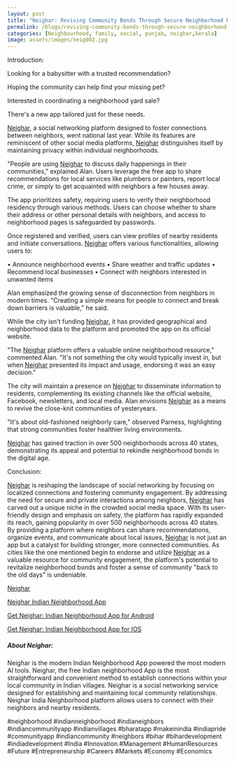 ```yaml
---
layout: post
title: "Neighar: Reviving Community Bonds Through Secure Neighborhood Networking"
permalink: /blogs/reviving-community-bonds-through-secure-neighborhood-networking
categories: [Neighbourhood, family, social, punjab, neighar,kerala]
image: assets/images/neig002.jpg
---
```



Introduction:

Looking for a babysitter with a trusted recommendation?

Hoping the community can help find your missing pet?

Interested in coordinating a neighborhood yard sale?

There's a new app tailored just for these needs.

[Neighar](https://neighar.com/download), a social networking platform designed to foster connections between neighbors, went national last year. While its features are reminiscent of other social media platforms, [Neighar](https://neighar.com/download) distinguishes itself by maintaining privacy within individual neighborhoods.

"People are using [Neighar](https://neighar.com/download) to discuss daily happenings in their communities," explained Alan. Users leverage the free app to share recommendations for local services like plumbers or painters, report local crime, or simply to get acquainted with neighbors a few houses away.

The app prioritizes safety, requiring users to verify their neighborhood residency through various methods. Users can choose whether to share their address or other personal details with neighbors, and access to neighborhood pages is safeguarded by passwords.

Once registered and verified, users can view profiles of nearby residents and initiate conversations. [Neighar](https://neighar.com/download) offers various functionalities, allowing users to:

• Announce neighborhood events
• Share weather and traffic updates
• Recommend local businesses
• Connect with neighbors interested in unwanted items

Alan emphasized the growing sense of disconnection from neighbors in modern times. "Creating a simple means for people to connect and break down barriers is valuable," he said.

While the city isn't funding [Neighar](https://neighar.com/download), it has provided geographical and neighborhood data to the platform and promoted the app on its official website.

"The [Neighar](https://neighar.com/download) platform offers a valuable online neighborhood resource," commented Alan. "It's not something the city would typically invest in, but when [Neighar](https://neighar.com/download) presented its impact and usage, endorsing it was an easy decision."

The city will maintain a presence on [Neighar](https://neighar.com/download) to disseminate information to residents, complementing its existing channels like the official website, Facebook, newsletters, and local media. Alan envisions [Neighar](https://neighar.com/download) as a means to revive the close-knit communities of yesteryears.

"It's about old-fashioned neighborly care," observed Parness, highlighting that strong communities foster healthier living environments.

[Neighar](https://neighar.com/download) has gained traction in over 500 neighborhoods across 40 states, demonstrating its appeal and potential to rekindle neighborhood bonds in the digital age.

Conclusion:

[Neighar](https://neighar.com/download) is reshaping the landscape of social networking by focusing on localized connections and fostering community engagement. By addressing the need for secure and private interactions among neighbors, [Neighar](https://neighar.com/download) has carved out a unique niche in the crowded social media space. With its user-friendly design and emphasis on safety, the platform has rapidly expanded its reach, gaining popularity in over 500 neighborhoods across 40 states. By providing a platform where neighbors can share recommendations, organize events, and communicate about local issues, [Neighar](https://neighar.com/download) is not just an app but a catalyst for building stronger, more connected communities. As cities like the one mentioned begin to endorse and utilize [Neighar](https://neighar.com/download) as a valuable resource for community engagement, the platform's potential to revitalize neighborhood bonds and foster a sense of community "back to the old days" is undeniable.

[Neighar](https://www.neighar.com)

[Neighar Indian Neighborhood App](https://neighar.com/download)

[Get Neighar: Indian Neighborhood App for Android](https://play.google.com/store/apps/details?id=com.neighar.app)

[Get Neighar: Indian Neighborhood App for IOS](https://apps.apple.com/us/app/neighar-india-neighborhood-app/id6471035218)

##### About Neighar:

Neighar is the modern Indian Neighborhood App powered the most modern AI tools. Neighar, the free Indian neighborhood App is the most straightforward and convenient method to establish connections within your local community in Indian villages. Neighar is a social networking service designed for establishing and maintaining local community relationships. Neighar India Neighborhood platform allows users to connect with their neighbors and nearby residents.

#neighborhood #indianneighborhood #indianeighbors #indiancommunityapp #indianvillages #bharatapp #makeinindia #indiapride #communityapp #indiancommunity #neighbors #bihar #bihardevelopment #indiadevelopment #India #Innovation #Management #HumanResources #Future #Entrepreneurship #Careers #Markets #Economy #Economics